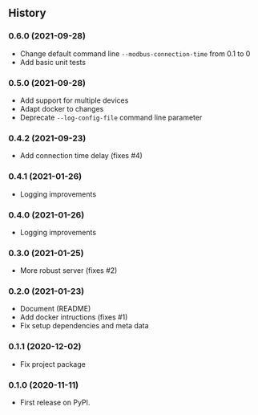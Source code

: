 ## History

### 0.6.0 (2021-09-28)

* Change default command line `--modbus-connection-time` from 0.1 to 0
* Add basic unit tests

### 0.5.0 (2021-09-28)

* Add support for multiple devices
* Adapt docker to changes
* Deprecate `--log-config-file` command line parameter

### 0.4.2 (2021-09-23)

* Add connection time delay (fixes #4)

### 0.4.1 (2021-01-26)

* Logging improvements

### 0.4.0 (2021-01-26)

* Logging improvements

### 0.3.0 (2021-01-25)

* More robust server (fixes #2)

### 0.2.0 (2021-01-23)

* Document (README)
* Add docker intructions (fixes #1)
* Fix setup dependencies and meta data

### 0.1.1 (2020-12-02)

* Fix project package

### 0.1.0 (2020-11-11)

* First release on PyPI.

